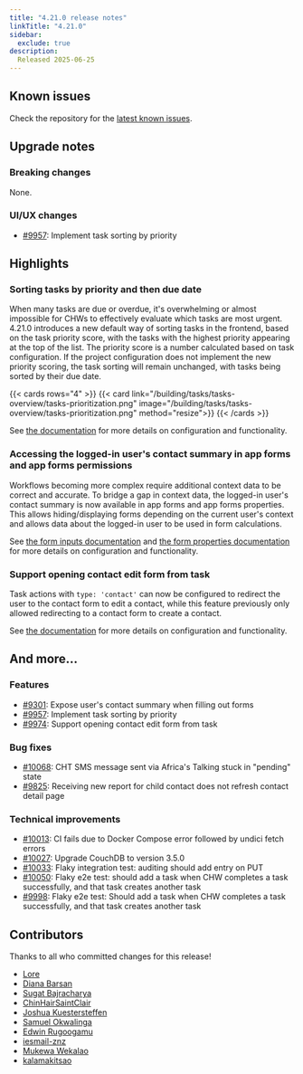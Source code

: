 ```yaml
---
title: "4.21.0 release notes"
linkTitle: "4.21.0"
sidebar:
  exclude: true
description: 
  Released 2025-06-25
---
```


## Known issues

Check the repository for the [latest known issues](https://github.com/medic/cht-core/issues?q=is%3Aissue+label%3A%22Affects%3A+4.21.0%22).

## Upgrade notes

### Breaking changes

None.

### UI/UX changes

- [#9957](https://github.com/medic/cht-core/issues/9957): Implement task sorting by priority


## Highlights

### Sorting tasks by priority and then due date

When many tasks are due or overdue,
it's overwhelming or almost impossible for CHWs to effectively evaluate which tasks are most urgent.
4.21.0 introduces a new default way of sorting tasks in the frontend, based on the task priority score,
with the tasks with the highest priority appearing at the top of the list.
The priority score is a number calculated based on task configuration. 
If the project configuration does not implement the new priority scoring, the task sorting will remain unchanged,
with tasks being sorted by their due date. 

{{< cards rows="4" >}}
{{< card link="/building/tasks/tasks-overview/tasks-prioritization.png" image="/building/tasks/tasks-overview/tasks-prioritization.png"  method="resize">}}
{{< /cards >}}

See [the documentation](//building/tasks/tasks-overview/#task-prioritization) for more details on configuration and functionality.

### Accessing the logged-in user's contact summary in app forms and app forms permissions

Workflows becoming more complex require additional context data to be correct and accurate.
To bridge a gap in context data,
the logged-in user's contact summary is now available in app forms and app forms properties.
This allows hiding/displaying forms depending on the current user's context
and allows data about the logged-in user to be used in form calculations.       

See [the form inputs documentation](/building/forms/configuring/form-inputs/#user-contact-summary-data) and [the form properties documentation](/building/forms/app/#formsappform_namepropertiesjson) for more details on configuration and functionality.

### Support opening contact edit form from task

Task actions with `type: 'contact'` can now be configured to redirect the user to the contact form to edit a contact, while this feature previously only allowed redirecting to a contact form to create a contact. 

See [the documentation](/building/tasks/managing-tasks/launch-contact-form) for more details on configuration and functionality.

## And more...

### Features

- [#9301](https://github.com/medic/cht-core/issues/9301): Expose user's contact summary when filling out forms
- [#9957](https://github.com/medic/cht-core/issues/9957): Implement task sorting by priority
- [#9974](https://github.com/medic/cht-core/issues/9974): Support opening contact edit form from task

### Bug fixes

- [#10068](https://github.com/medic/cht-core/issues/10068): CHT SMS message sent via Africa's Talking stuck in "pending" state
- [#9825](https://github.com/medic/cht-core/issues/9825): Receiving new report for child contact does not refresh contact detail page

### Technical improvements

- [#10013](https://github.com/medic/cht-core/issues/10013): CI fails due to Docker Compose error followed by undici fetch errors
- [#10027](https://github.com/medic/cht-core/issues/10027): Upgrade CouchDB to version 3.5.0
- [#10033](https://github.com/medic/cht-core/issues/10033): Flaky integration test: auditing should add entry on PUT
- [#10050](https://github.com/medic/cht-core/issues/10050): Flaky e2e test: should add a task when CHW completes a task successfully, and that task creates another task
- [#9998](https://github.com/medic/cht-core/issues/9998): Flaky e2e test: Should add a task when CHW completes a task successfully, and that task creates another task



## Contributors

Thanks to all who committed changes for this release!

- [Lore](https://github.com/lorerod)
- [Diana Barsan](https://github.com/dianabarsan)
- [Sugat Bajracharya](https://github.com/sugat009)
- [ChinHairSaintClair](https://github.com/ChinHairSaintClair)
- [Joshua Kuestersteffen](https://github.com/jkuester)
- [Samuel Okwalinga](https://github.com/sookwalinga)
- [Edwin Rugoogamu](https://github.com/Edwin-Rugoogamu)
- [iesmail-znz](https://github.com/iesmail-znz)
- [Mukewa Wekalao](https://github.com/kanarelo)
- [kalamakitsao](https://github.com/kalamakitsao)
